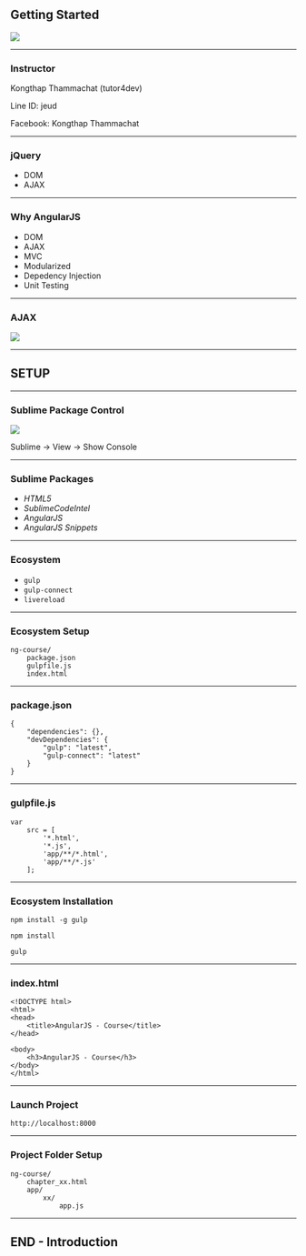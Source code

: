## Getting Started

![](http://i.cubeupload.com/HNiXf4.jpg)

---

### Instructor

Kongthap Thammachat (tutor4dev)

Line ID: jeud

Facebook: Kongthap Thammachat

---

### jQuery

- DOM
- AJAX

---

### Why AngularJS

- DOM
- AJAX
- MVC
- Modularized
- Depedency Injection
- Unit Testing

---

### AJAX

![](http://i.cubeupload.com/c5F2FE.jpg)

---

## SETUP

---

### Sublime Package Control

![](http://i.cubeupload.com/aZmNsp.png)

Sublime -> View -> Show Console

---

### Sublime Packages

- *HTML5*
- *SublimeCodeIntel*
- *AngularJS*
- *AngularJS Snippets*

---

### Ecosystem

- `gulp`
- `gulp-connect`
- `livereload`

---

### Ecosystem Setup

	ng-course/
		package.json
		gulpfile.js
		index.html

---

### package.json

	{
		"dependencies": {},
		"devDependencies": {
			"gulp": "latest",
			"gulp-connect": "latest"
		}
	}

---

### gulpfile.js

	var
		src = [
			'*.html',
			'*.js',
			'app/**/*.html',
			'app/**/*.js'
		];

---

### Ecosystem Installation

	npm install -g gulp

	npm install

	gulp

---

### index.html

	<!DOCTYPE html>
	<html>
	<head>
		<title>AngularJS - Course</title>
	</head>

	<body>
		<h3>AngularJS - Course</h3>
	</body>
	</html>

---

### Launch Project

	http://localhost:8000

---

### Project Folder Setup

	ng-course/
		chapter_xx.html
		app/
			xx/
				app.js

---

## END - Introduction